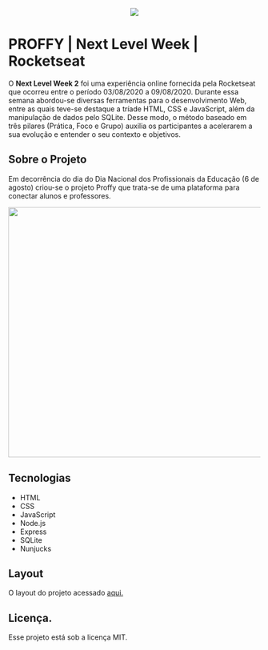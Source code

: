 <p align="center">
  <img src="https://user-images.githubusercontent.com/60404990/83956180-9d0d9b80-a831-11ea-9bc4-15c7d680fff4.png">
</p>

# PROFFY | Next Level Week | Rocketseat
O **Next Level Week 2** foi uma experiência online fornecida pela Rocketseat que ocorreu entre o período 03/08/2020 a 09/08/2020. Durante essa semana abordou-se diversas ferramentas para o desenvolvimento Web, entre as quais teve-se destaque a tríade HTML, CSS e JavaScript, além da manipulação de dados pelo SQLite. Desse modo, o método baseado em três pilares (Prática, Foco e Grupo) auxilia os participantes a acelerarem a sua evolução e entender o seu contexto e objetivos.

## Sobre o Projeto
Em decorrência do dia do Dia Nacional dos Profissionais da Educação (6 de agosto) criou-se o projeto Proffy que trata-se de uma plataforma para conectar alunos e professores. 

<p align="center">
  <img width="700" height="500" src="https://raw.githubusercontent.com/Rocketseat/nlw-02-discovery/master/.github/proffy.png">
</p>

## Tecnologias
- HTML
- CSS
- JavaScript
- Node.js
- Express
- SQLite
- Nunjucks

## Layout

O layout do projeto acessado [aqui.](https://www.figma.com/file/GHGS126t7WYjnPZdRKChJF/Proffy-Web?node-id=0%3A1)

## Licença.
Esse projeto está sob a licença MIT.
 

